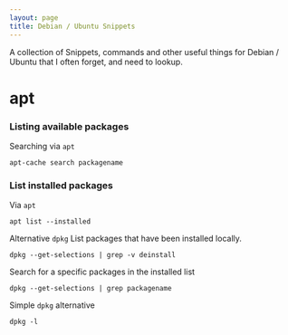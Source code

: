 ```yaml
---
layout: page
title: Debian / Ubuntu Snippets
---
```


A collection of Snippets, commands and other useful things for Debian / Ubuntu that I often forget, and need to lookup. 

# apt

### Listing available packages

Searching via `apt`

    apt-cache search packagename

### List installed packages

Via `apt` 

    apt list --installed

Alternative `dpkg`
List packages that have been installed locally. 

    dpkg --get-selections | grep -v deinstall

Search for a specific packages in the installed list

    dpkg --get-selections | grep packagename

Simple `dpkg` alternative

    dpkg -l

